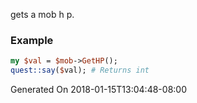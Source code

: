 gets a mob h p.
### Example

```perl
my $val = $mob->GetHP();
quest::say($val); # Returns int
```


Generated On 2018-01-15T13:04:48-08:00